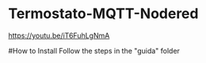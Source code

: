# Termostato-MQTT-Nodered
https://youtu.be/iT6FuhLgNmA

#How to Install
Follow the steps in the "guida" folder
